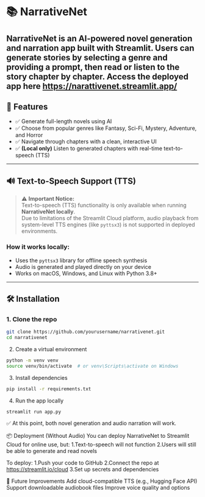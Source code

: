 # 📚 NarrativeNet

**NarrativeNet** is an AI-powered novel generation and narration app built with Streamlit. Users can generate stories by selecting a genre and providing a prompt, then read or listen to the story chapter by chapter.
Access the deployed app here https://narattivenet.streamlit.app/
---

## 🚀 Features

- ✅ Generate full-length novels using AI
- ✅ Choose from popular genres like Fantasy, Sci-Fi, Mystery, Adventure, and Horror
- ✅ Navigate through chapters with a clean, interactive UI
- ✅ **(Local only)** Listen to generated chapters with real-time text-to-speech (TTS)

---

## 🔊 Text-to-Speech Support (TTS)

> ⚠️ **Important Notice:**  
> Text-to-speech (TTS) functionality is only available when running **NarrativeNet locally**.  
> Due to limitations of the Streamlit Cloud platform, audio playback from system-level TTS engines (like `pyttsx3`) is not supported in deployed environments.

### How it works locally:
- Uses the `pyttsx3` library for offline speech synthesis
- Audio is generated and played directly on your device
- Works on macOS, Windows, and Linux with Python 3.8+

---

## 🛠 Installation

### 1. Clone the repo

```bash 
git clone https://github.com/yourusername/narrativenet.git
cd narrativenet
```
2. Create a virtual environment

 ```bash 
python -m venv venv
source venv/bin/activate  # or venv\Scripts\activate on Windows
```
3. Install dependencies
```bash
pip install -r requirements.txt
```
4. Run the app locally
```bash
streamlit run app.py
```
✅ At this point, both novel generation and audio narration will work.

📦 Deployment (Without Audio)
You can deploy NarrativeNet to Streamlit Cloud for online use, but:
1.Text-to-speech will not function
2.Users will still be able to generate and read novels

To deploy:
1.Push your code to GitHub
2.Connect the repo at https://streamlit.io/cloud
3.Set up secrets and dependencies

🧠 Future Improvements
Add cloud-compatible TTS (e.g., Hugging Face API)
Support downloadable audiobook files
Improve voice quality and options


